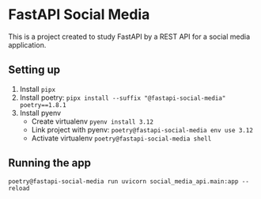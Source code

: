 # FastAPI Social Media
This is a project created to study FastAPI by a REST API for a social media application.

## Setting up
1. Install `pipx`
2. Install poetry: `pipx install --suffix "@fastapi-social-media" poetry==1.8.1`
3. Install pyenv
    - Create virtualenv `pyenv install 3.12`
    - Link project with pyenv: `poetry@fastapi-social-media env use 3.12`
    - Activate virtualenv `poetry@fastapi-social-media shell`

## Running the app
`poetry@fastapi-social-media run uvicorn social_media_api.main:app --reload`